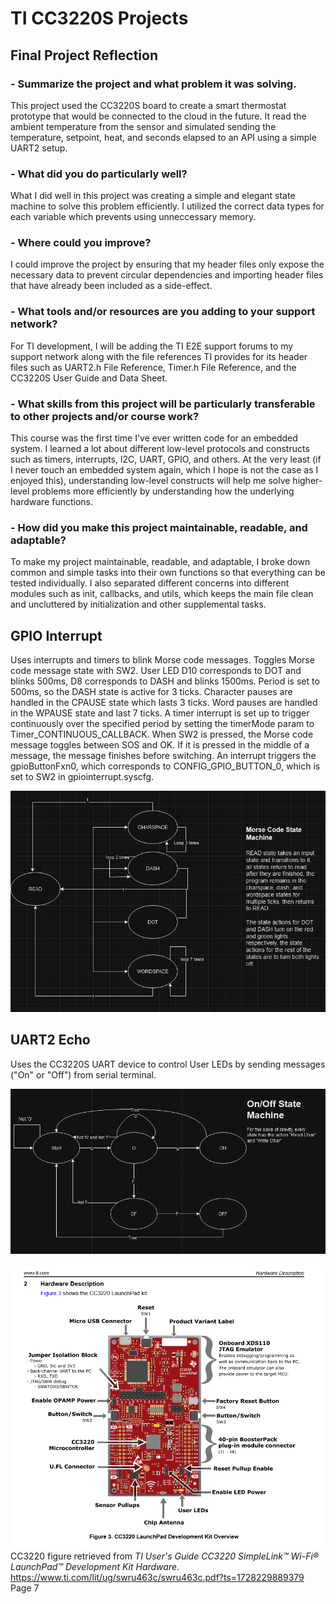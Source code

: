 # TI CC3220S Projects

## Final Project Reflection
### - Summarize the project and what problem it was solving.
  This project used the CC3220S board to create a smart thermostat prototype that would be connected to the cloud in the future. It read the ambient temperature from the sensor and simulated sending the temperature, setpoint, heat, and seconds elapsed to an API using a simple UART2 setup.
### - What did you do particularly well?
  What I did well in this project was creating a simple and elegant state machine to solve this problem efficiently. I utilized the correct data types for each variable which prevents using unneccessary memory. 
### - Where could you improve?
  I could improve the project by ensuring that my header files only expose the necessary data to prevent circular dependencies and importing header files that have already been included as a side-effect.
### - What tools and/or resources are you adding to your support network?
  For TI development, I will be adding the TI E2E support forums to my support network along with the file references TI provides for its header files such as UART2.h File Reference, Timer.h File Reference, and the CC3220S User Guide and Data Sheet.
### - What skills from this project will be particularly transferable to other projects and/or course work?
  This course was the first time I've ever written code for an embedded system. I learned a lot about different low-level protocols and constructs such as timers, interrupts, I2C, UART, GPIO, and others. At the very least (if I never touch an embedded system again, which I hope is not the case as I enjoyed this), understanding low-level constructs will help me solve higher-level problems more efficiently by understanding how the underlying hardware functions.
### - How did you make this project maintainable, readable, and adaptable?
  To make my project maintainable, readable, and adaptable, I broke down common and simple tasks into their own functions so that everything can be tested individually. I also separated different concerns into different modules such as init, callbacks, and utils, which keeps the main file clean and uncluttered by initialization and other supplemental tasks.

## GPIO Interrupt

Uses interrupts and timers to blink Morse code messages. Toggles Morse code message state with SW2. User LED D10 corresponds to DOT and blinks 500ms, D8 corresponds to DASH and blinks 1500ms. Period is set to 500ms, so the DASH state is active for 3 ticks. Character pauses are handled in the CPAUSE state which lasts 3 ticks. Word pauses are handled in the WPAUSE state and last 7 ticks. A timer interrupt is set up to trigger continuously over the specified period by setting the timerMode param to Timer_CONTINUOUS_CALLBACK. When SW2 is pressed, the Morse code message toggles between SOS and OK. If it is pressed in the middle of a message, the message finishes before switching. An interrupt triggers the gpioButtonFxn0, which corresponds to CONFIG_GPIO_BUTTON_0, which is set to SW2 in gpiointerrupt.syscfg.

![Alt text](./docs/images/morse-code-state-machine.png)

## UART2 Echo

Uses the CC3220S UART device to control User LEDs by sending messages ("On" or "Off") from serial terminal.

![Alt text](./docs/images/on-off-state-machine.png)

![Alt text](./docs/images/CC3220S-hardware-description.png)
CC3220 figure retrieved from _TI User's Guide CC3220 SimpleLink™ Wi-Fi® LaunchPad™ Development
Kit Hardware_. https://www.ti.com/lit/ug/swru463c/swru463c.pdf?ts=1728229889379 Page 7
